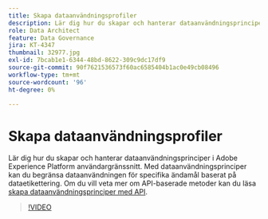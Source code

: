 ```yaml
---
title: Skapa dataanvändningsprofiler
description: Lär dig hur du skapar och hanterar dataanvändningsprinciper i Adobe Experience Platform användargränssnitt. Med dataanvändningsprinciper kan du begränsa dataanvändningen för specifika ändamål baserat på dataetikettering.
role: Data Architect
feature: Data Governance
jira: KT-4347
thumbnail: 32977.jpg
exl-id: 7bcab1e1-6344-48bd-8622-309c9dc17df9
source-git-commit: 90f7621536573f60ac6585404b1ac0e49cb08496
workflow-type: tm+mt
source-wordcount: '96'
ht-degree: 0%

---
```


# Skapa dataanvändningsprofiler

Lär dig hur du skapar och hanterar dataanvändningsprinciper i Adobe Experience Platform användargränssnitt. Med dataanvändningsprinciper kan du begränsa dataanvändningen för specifika ändamål baserat på dataetikettering. Om du vill veta mer om API-baserade metoder kan du läsa [skapa dataanvändningsprinciper med API](https://experienceleague.adobe.com/docs/experience-platform/data-governance/policies/create.html).

>[!VIDEO](https://video.tv.adobe.com/v/32977?quality=12&learn=on)